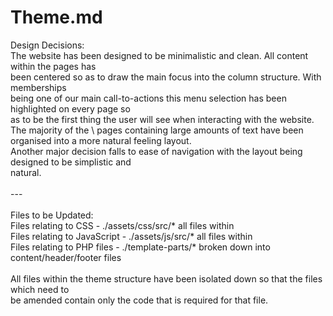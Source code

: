 # Theme.md

Design Decisions:\
The website has been designed to be minimalistic and clean. All content within the pages has \
been centered so as to draw the main focus into the column structure. With memberships \
being one of our main call-to-actions this menu selection has been highlighted on every page so \
as to be the first thing the user will see when interacting with the website. The majority of the \ 
pages containing large amounts of text have been organised into a more natural feeling layout. \
Another major decision falls to ease of navigation with the layout being designed to be simplistic and \
natural.\
\
---\
\
Files to be Updated:\
Files relating to CSS - ./assets/css/src/* all files within\
Files relating to JavaScript - ./assets/js/src/* all files within\
Files relating to PHP files - ./template-parts/* broken down into content/header/footer files\
\
All files within the theme structure have been isolated down so that the files which need to\
be amended contain only the code that is required for that file. 

